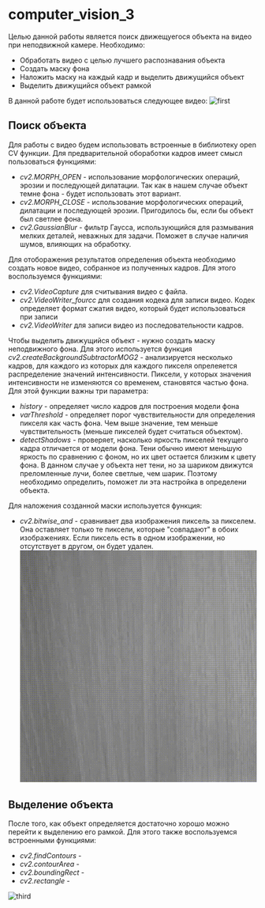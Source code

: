 # computer_vision_3
Целью данной работы является поиск движещуегося объекта на видео при неподвижной камере. Необходимо:
- Обработать видео с целью лучшего распознавания объекта
- Создать маску фона
- Наложить маску на каждый кадр и выделить движущийся объект
- Выделить движущийся объект рамкой
  
В данной работе будет использоваться следующее видео:
![first](https://github.com/LugenderGeist/computer_vision_3/blob/main/clear.gif)  
## Поиск объекта  
Для работы с видео будем использовать встроенные в библиотеку open CV функции. Для предварительной обоработки кадров имеет смысл пользоваться функциями:
- *cv2.MORPH_OPEN* - использование морфологических операций, эрозии и последующей дилатации. Так как в нашем случае объект темне фона - будет использовать этот вариант.
- *cv2.MORPH_CLOSE* - использование морфологических операций, дилатации и последующей эрозии. Пригодилось бы, если бы объект был светлее фона.
- *cv2.GaussianBlur* - фильтр Гаусса, использующийся для размывания мелких деталей, неважных для задачи. Поможет в случае наличия шумов, влияющих на обработку.
 
Для отоборажения результатов определения объекта необходимо создать новое видео, собранное из полученных кадров. Для этого воспользуемся функциями:
- *cv2.VideoCapture* для считывания видео с файла.
- *cv2.VideoWriter_fourcc* для создания кодека для записи видео. Кодек определяет формат сжатия видео, который будет использоваться при записи
- *cv2.VideoWriter* для записи видео из последовательности кадров.

Чтобы выделить движущийся объект - нужно создать маску неподвижного фона. Для этого используется функция *cv2.createBackgroundSubtractorMOG2* - анализируется несколько кадров, для каждого из которых для каждого пикселя опрелеяется распределение значений интенсивности. Пиксели, у которых значения интенсивности не изменяются со временем, становятся частью фона.  
Для этой функции важны три параметра:
- *history* - определяет число кадров для построения модели фона
- *varThreshold* - определяет порог чувствительности для определения пикселя как часть фона. Чем выше значение, тем меньше чувствительность (меньше пикселей будет считаться объектом).
- *detectShadows* - проверяет, насколько яркость пикселей текущего кадра отличается от модели фона. Тени обычно имеют меньшую яркость по сравнению с фоном, но их цвет остается близким к цвету фона. В данном случае у объекта нет тени, но за шариком движутся преломленные лучи, более светлые, чем шарик. Поэтому необходимо определить, поможет ли эта настройка в определени объекта.

Для наложения созданной маски используется функция:
- *cv2.bitwise_and* - сравнивает два изображения пиксель за пикселем. Она оставляет только те пиксели, которые "совпадают" в обоих изображениях. Если пиксель есть в одном изображении, но отсутствует в другом, он будет удален.  
![second](https://github.com/LugenderGeist/computer_vision_3/blob/main/grayscale.gif)  
## Выделение объекта  
После того, как объект определяется достаточно хорошо можно перейти к выделению его рамкой. Для этого также воспользуемся встроенными функциями:
- *cv2.findContours* - 
- *cv2.contourArea* - 
- *cv2.boundingRect* - 
- *cv2.rectangle* -

![third](https://github.com/LugenderGeist/computer_vision_3/blob/main/result.gif)  
